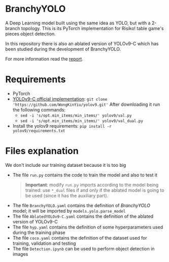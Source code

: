 # BranchyYOLO
A Deep Learning model built using the same idea as YOLO, but with a 2-branch topology.
This is its PyTorch implementation for Risiko! table game's pieces object detection.

In this repository there is also an ablated version of YOLOv9-C which has been studied during the development of BranchyYOLO.

For more information read the [report](Report.pdf).

# Requirements
- PyTorch
- [YOLOv9-C official implementation](https://github.com/WongKinYiu/yolov9.git): `git clone 'https://github.com/WongKinYiu/yolov9.git'`
  After downloading it run the following commands:
    - `sed -i 's/opt.min_items/min_items/' yolov9/val.py`
    - `sed -i 's/opt.min_items/min_items/' yolov9/val_dual.py`
- Install the yolov9 requirements: `pip install -r yolov9/requirements.txt`

# Files explanation
We don't include our training dataset because it is too big

- The file `run.py` contains the code to train the model and also to test it
  > **Important**: modify `run.py` imports according to the model being trained: use `*_dual` files if and only if the ablated model is going to be used (since it has the auxiliary part).
- The file `BranchyYOLO.yaml` contains the definition of *BranchyYOLO* model; it will be imported by `models.yolo.parse_model`
- The file `AblatedYOLOv9-C.yaml` contains the definition of the ablated version of YOLOv9-C
- The file `hyp.yaml` contains the definition of some hyperparameters used during the training phase
- The file `coco.yaml` contains the definition of the dataset used for training, validation and testing
- The file `Detection.ipynb` can be used to perform object detection in images

